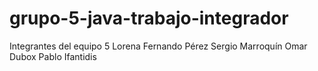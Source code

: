 # grupo-5-java-trabajo-integrador

Integrantes del equipo 5
Lorena
Fernando Pérez
Sergio Marroquín
Omar Dubox
Pablo Ifantidis
 
